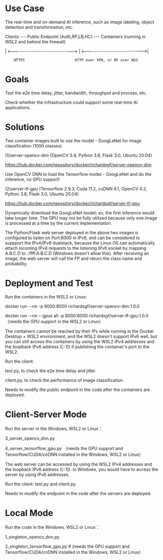 # Use Case 

The real-time and on-demand AI inference, such as image labeling, object detection and transformation, etc. 

Clients --- Public Endpoint (Auth,RP,LB,HC) --- Containers (running in WSL2 and behind the firewall)
                               
| <------------------------------> | <---------------------------->|
  
        HTTPS                       HTTP over VPN, or RP over WSS

# Goals

Test the e2e time delay, jitter, bandwidth, throughput and process, etc.

Check whether the infrastructure could support some real-time AI applications. 

# Solutions

Two container images built to use the model - GoogLeNet for image classification (1000 classes)

(1)server-opencv-dnn (OpenCV 3.4, Python 3.8, Flask 3.0, Ubuntu 20.04)

https://hub.docker.com/repository/docker/richardxgf/server-opencv-dnn

Use OpenCV DNN to load the Tensorflow model - GoogLeNet and do the inference, no GPU support!

(2)server-tf-gpu (Tensorflow 2.9.3, Cuda 11.2, cuDNN 8.1, OpenCV 4.2, Python 3.8, Flask 3.0, Ubuntu 20.04)

https://hub.docker.com/repository/docker/richardxgf/server-tf-gpu

Dynamically download the GoogLeNet model; so, the first inference would take longer time. The GPU may not be fully utilized because only one image is processed at a time by the current implementation.

The Python/Flask web server deployed in the above two images is configured to listen on Port:8000 in IPv6, and can be considered to suppport the IPv4/IPv6 dualstack, because the Linux OS can automatically attach incoming IPv4 requests to the listening IPv6 socket by mapping A.B.C.D to ::ffff:A.B.C.D (Windows doesn't allow this). 
After receiving an image, the web server will call the FP and return the class name and probability. 

# Deployment and Test 

Run the containers in the WSL2 or Linux:

docker run --rm -p 8000:8000 richardxgf/server-opencv-dnn:1.0.0

docker run --rm --gpus all -p 8000:8000 richardxgf/server-tf-gpu:1.0.0 （needs the GPU support in the WSL2 or Linux）

The containers cannot be reached by their IPs while running in the Docker Desktop + WSL2 environment, and the WSL2 doesn't support IPv6 well, but you can still access the containers by using the WSL2 IPv4 addresses and the loopback IPv6 address ([::1]) if publishing the container's port to the WSL2.   

Run the client:

test.py, to check the e2e time delay and jitter.

client.py, to check the performance of image classification. 

Needs to modify the public endpoint in the code after the containers are deployed.

# Client-Server Mode 

Run the server in the Windows, WSL2 or Linux：

3_server_opencv_dnn.py 

4_server_tensorflow_gpu.py （needs the GPU support and Tensorflow/CUDA/cnDNN installed in the Windows, WSL2 or Linux）

The web server can be accessed by using the WSL2 IPv4 addresses and the loopback IPv6 address ([::1]). In Windows, you would have to access the server by using IPv6 addresses.

Run the client: test.py and client.py.

Needs to modify the endpoint in the code after the servers are deployed.

# Local Mode 

Run the code in the Windows, WSL2 or Linux：

1_singleton_opencv_dnn.py 

2_singleton_tensorflow_gpu.py # (needs the GPU support and Tensorflow/CUDA/cnDNN installed in the Windows, WSL2 or Linux）
